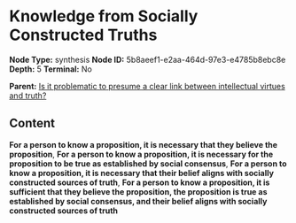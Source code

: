 # Knowledge from Socially Constructed Truths

**Node Type:** synthesis
**Node ID:** 5b8aeef1-e2aa-464d-97e3-e4785b8ebc8e
**Depth:** 5
**Terminal:** No

**Parent:** [Is it problematic to presume a clear link between intellectual virtues and truth?](is-it-problematic-to-presume-a-clear-link-between-intellectual-virtues-and-truth-antithesis-7da1a1b8-9abb-4c83-8396-4acae31cf8ef.md)

## Content

**For a person to know a proposition, it is necessary that they believe the proposition**, **For a person to know a proposition, it is necessary for the proposition to be true as established by social consensus**, **For a person to know a proposition, it is necessary that their belief aligns with socially constructed sources of truth**, **For a person to know a proposition, it is sufficient that they believe the proposition, the proposition is true as established by social consensus, and their belief aligns with socially constructed sources of truth**
